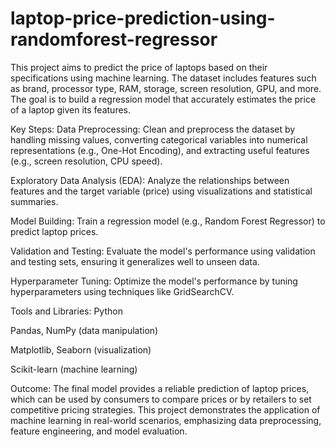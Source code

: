 # laptop-price-prediction-using-randomforest-regressor
This project aims to predict the price of laptops based on their specifications using machine learning. The dataset includes features such as brand, processor type, RAM, storage, screen resolution, GPU, and more. The goal is to build a regression model that accurately estimates the price of a laptop given its features.

Key Steps:
Data Preprocessing: Clean and preprocess the dataset by handling missing values, converting categorical variables into numerical representations (e.g., One-Hot Encoding), and extracting useful features (e.g., screen resolution, CPU speed).

Exploratory Data Analysis (EDA): Analyze the relationships between features and the target variable (price) using visualizations and statistical summaries.

Model Building: Train a regression model (e.g., Random Forest Regressor) to predict laptop prices.

Validation and Testing: Evaluate the model's performance using validation and testing sets, ensuring it generalizes well to unseen data.

Hyperparameter Tuning: Optimize the model's performance by tuning hyperparameters using techniques like GridSearchCV.

Tools and Libraries:
Python

Pandas, NumPy (data manipulation)

Matplotlib, Seaborn (visualization)

Scikit-learn (machine learning)

Outcome:
The final model provides a reliable prediction of laptop prices, which can be used by consumers to compare prices or by retailers to set competitive pricing strategies. This project demonstrates the application of machine learning in real-world scenarios, emphasizing data preprocessing, feature engineering, and model evaluation.


